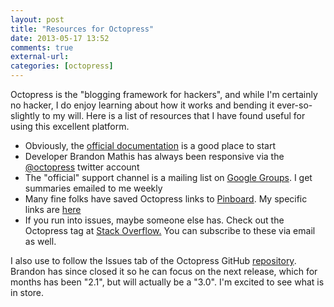 ```yaml
---
layout: post  
title: "Resources for Octopress"  
date: 2013-05-17 13:52  
comments: true  
external-url:  
categories: [octopress]  
---
```


Octopress is the "blogging framework for hackers", and while I'm certainly no hacker, I do enjoy learning about how it works and bending it ever-so-slightly to my will. Here is a list of resources that I have found useful for using this excellent platform.

- Obviously, the [official documentation][docs] is a good place to start
- Developer Brandon Mathis has always been responsive via the [@octopress][twitter] twitter account
- The "official" support channel is a mailing list on [Google Groups][gg]. I get summaries emailed to me weekly
- Many fine folks have saved Octopress links to [Pinboard][pb]. My specific links are [here][mypb]
- If you run into issues, maybe someone else has. Check out the Octopress tag at [Stack Overflow.][so] You can subscribe to these via email as well.

I also use to follow the Issues tab of the Octopress GitHub [repository][gh]. Brandon has since closed it so he can focus on the next release, which for months has been "2.1", but will actually be a "3.0". I'm excited to see what is in store.

[gh]: https://github.com/imathis/octopress
[gg]: https://groups.google.com/forum/#!forum/octopress
[docs]: http://octopress.org/docs/
[pb]: https://pinboard.in/t:octopress/
[mypb]: https://pinboard.in/u:nbsheeran/t:octopress/
[so]: http://stackoverflow.com/questions/tagged/octopress
[twitter]: https://twitter.com/octopress